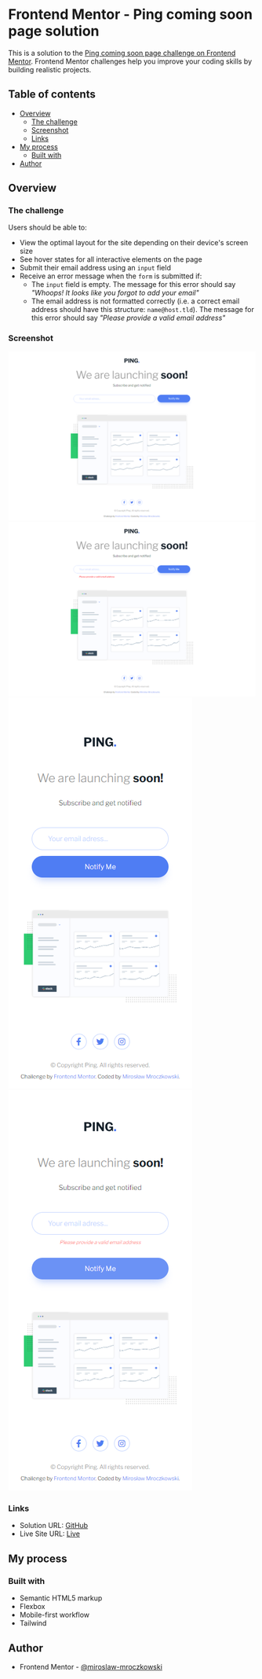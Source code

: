# Frontend Mentor - Ping coming soon page solution

This is a solution to the [Ping coming soon page challenge on Frontend Mentor](https://www.frontendmentor.io/challenges/ping-single-column-coming-soon-page-5cadd051fec04111f7b848da). Frontend Mentor challenges help you improve your coding skills by building realistic projects.

## Table of contents

- [Overview](#overview)
  - [The challenge](#the-challenge)
  - [Screenshot](#screenshot)
  - [Links](#links)
- [My process](#my-process)
  - [Built with](#built-with)
- [Author](#author)

## Overview

### The challenge

Users should be able to:

- View the optimal layout for the site depending on their device's screen size
- See hover states for all interactive elements on the page
- Submit their email address using an `input` field
- Receive an error message when the `form` is submitted if:
  - The `input` field is empty. The message for this error should say _"Whoops! It looks like you forgot to add your email"_
  - The email address is not formatted correctly (i.e. a correct email address should have this structure: `name@host.tld`). The message for this error should say _"Please provide a valid email address"_

### Screenshot

![](./images/desktop.png)
![](./images/desktop_error.png)
![](./images/mobile.png)
![](./images/mobile_error.png)

### Links

- Solution URL: [GitHub](https://github.com/FrontEndMentor-MyChallanges/n_ping-coming-soon-page)
- Live Site URL: [Live](https://frontendmentor-mychallanges.github.io/n_ping-coming-soon-page/)

## My process

### Built with

- Semantic HTML5 markup
- Flexbox
- Mobile-first workflow
- Tailwind

## Author

- Frontend Mentor - [@miroslaw-mroczkowski](https://www.frontendmentor.io/profile/miroslaw-mroczkowski)
